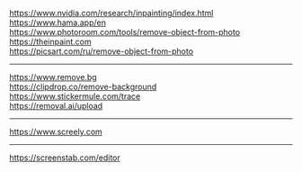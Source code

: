 https://www.nvidia.com/research/inpainting/index.html
<br>
https://www.hama.app/en
<br>
https://www.photoroom.com/tools/remove-object-from-photo
<br>
https://theinpaint.com
<br>
https://picsart.com/ru/remove-object-from-photo

---

https://www.remove.bg
<br>
https://clipdrop.co/remove-background
<br>
https://www.stickermule.com/trace
<br>
https://removal.ai/upload


---

https://www.screely.com

---

https://screenstab.com/editor
